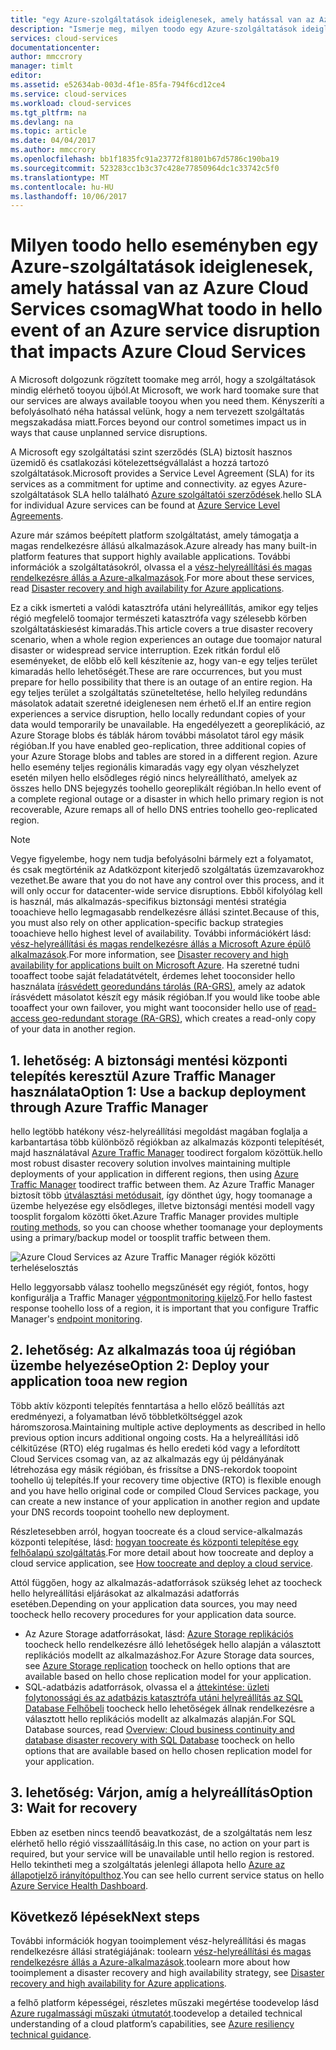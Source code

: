 ```yaml
---
title: "egy Azure-szolgáltatások ideiglenesek, amely hatással van az Azure Felhőszolgáltatások hello eseményben aaaWhat toodo |} Microsoft Docs"
description: "Ismerje meg, milyen toodo egy Azure-szolgáltatások ideiglenesek, amely hatással van az Azure Felhőszolgáltatások hello eseményben."
services: cloud-services
documentationcenter: 
author: mmccrory
manager: timlt
editor: 
ms.assetid: e52634ab-003d-4f1e-85fa-794f6cd12ce4
ms.service: cloud-services
ms.workload: cloud-services
ms.tgt_pltfrm: na
ms.devlang: na
ms.topic: article
ms.date: 04/04/2017
ms.author: mmccrory
ms.openlocfilehash: bb1f1835fc91a23772f81801b67d5786c190ba19
ms.sourcegitcommit: 523283cc1b3c37c428e77850964dc1c33742c5f0
ms.translationtype: MT
ms.contentlocale: hu-HU
ms.lasthandoff: 10/06/2017
---
```

# <a name="what-toodo-in-hello-event-of-an-azure-service-disruption-that-impacts-azure-cloud-services"></a><span data-ttu-id="af8d3-103">Milyen toodo hello eseményben egy Azure-szolgáltatások ideiglenesek, amely hatással van az Azure Cloud Services csomag</span><span class="sxs-lookup"><span data-stu-id="af8d3-103">What toodo in hello event of an Azure service disruption that impacts Azure Cloud Services</span></span>
<span data-ttu-id="af8d3-104">A Microsoft dolgozunk rögzített toomake meg arról, hogy a szolgáltatások mindig elérhető tooyou újból.</span><span class="sxs-lookup"><span data-stu-id="af8d3-104">At Microsoft, we work hard toomake sure that our services are always available tooyou when you need them.</span></span> <span data-ttu-id="af8d3-105">Kényszeríti a befolyásolható néha hatással velünk, hogy a nem tervezett szolgáltatás megszakadása miatt.</span><span class="sxs-lookup"><span data-stu-id="af8d3-105">Forces beyond our control sometimes impact us in ways that cause unplanned service disruptions.</span></span>

<span data-ttu-id="af8d3-106">A Microsoft egy szolgáltatási szint szerződés (SLA) biztosít hasznos üzemidő és csatlakozási kötelezettségvállalást a hozzá tartozó szolgáltatások.</span><span class="sxs-lookup"><span data-stu-id="af8d3-106">Microsoft provides a Service Level Agreement (SLA) for its services as a commitment for uptime and connectivity.</span></span> <span data-ttu-id="af8d3-107">az egyes Azure-szolgáltatások SLA hello található [Azure szolgáltatói szerződések](https://azure.microsoft.com/support/legal/sla/).</span><span class="sxs-lookup"><span data-stu-id="af8d3-107">hello SLA for individual Azure services can be found at [Azure Service Level Agreements](https://azure.microsoft.com/support/legal/sla/).</span></span>

<span data-ttu-id="af8d3-108">Azure már számos beépített platform szolgáltatást, amely támogatja a magas rendelkezésre állású alkalmazások.</span><span class="sxs-lookup"><span data-stu-id="af8d3-108">Azure already has many built-in platform features that support highly available applications.</span></span> <span data-ttu-id="af8d3-109">További információk a szolgáltatásokról, olvassa el a [vész-helyreállítási és magas rendelkezésre állás a Azure-alkalmazások](../resiliency/resiliency-disaster-recovery-high-availability-azure-applications.md).</span><span class="sxs-lookup"><span data-stu-id="af8d3-109">For more about these services, read [Disaster recovery and high availability for Azure applications](../resiliency/resiliency-disaster-recovery-high-availability-azure-applications.md).</span></span>

<span data-ttu-id="af8d3-110">Ez a cikk ismerteti a valódi katasztrófa utáni helyreállítás, amikor egy teljes régió megfelelő toomajor természeti katasztrófa vagy szélesebb körben szolgáltatáskiesést kimaradás.</span><span class="sxs-lookup"><span data-stu-id="af8d3-110">This article covers a true disaster recovery scenario, when a whole region experiences an outage due toomajor natural disaster or widespread service interruption.</span></span> <span data-ttu-id="af8d3-111">Ezek ritkán fordul elő eseményeket, de előbb elő kell készítenie az, hogy van-e egy teljes terület kimaradás hello lehetőségét.</span><span class="sxs-lookup"><span data-stu-id="af8d3-111">These are rare occurrences, but you must prepare for hello possibility that there is an outage of an entire region.</span></span> <span data-ttu-id="af8d3-112">Ha egy teljes terület a szolgáltatás szüneteltetése, hello helyileg redundáns másolatok adatait szeretné ideiglenesen nem érhető el.</span><span class="sxs-lookup"><span data-stu-id="af8d3-112">If an entire region experiences a service disruption, hello locally redundant copies of your data would temporarily be unavailable.</span></span> <span data-ttu-id="af8d3-113">Ha engedélyezett a georeplikáció, az Azure Storage blobs és táblák három további másolatot tárol egy másik régióban.</span><span class="sxs-lookup"><span data-stu-id="af8d3-113">If you have enabled geo-replication, three additional copies of your Azure Storage blobs and tables are stored in a different region.</span></span> <span data-ttu-id="af8d3-114">Azure hello esemény teljes regionális kimaradás vagy egy olyan vészhelyzet esetén milyen hello elsődleges régió nincs helyreállítható, amelyek az összes hello DNS bejegyzés toohello georeplikált régióban.</span><span class="sxs-lookup"><span data-stu-id="af8d3-114">In hello event of a complete regional outage or a disaster in which hello primary region is not recoverable, Azure remaps all of hello DNS entries toohello geo-replicated region.</span></span>

> [!NOTE]
> <span data-ttu-id="af8d3-115">Vegye figyelembe, hogy nem tudja befolyásolni bármely ezt a folyamatot, és csak megtörténik az Adatközpont kiterjedő szolgáltatás üzemzavarokhoz vezethet.</span><span class="sxs-lookup"><span data-stu-id="af8d3-115">Be aware that you do not have any control over this process, and it will only occur for datacenter-wide service disruptions.</span></span> <span data-ttu-id="af8d3-116">Ebből kifolyólag kell is használ, más alkalmazás-specifikus biztonsági mentési stratégia tooachieve hello legmagasabb rendelkezésre állási szintet.</span><span class="sxs-lookup"><span data-stu-id="af8d3-116">Because of this, you must also rely on other application-specific backup strategies tooachieve hello highest level of availability.</span></span> <span data-ttu-id="af8d3-117">További információkért lásd: [vész-helyreállítási és magas rendelkezésre állás a Microsoft Azure épülő alkalmazások](../resiliency/resiliency-disaster-recovery-high-availability-azure-applications.md).</span><span class="sxs-lookup"><span data-stu-id="af8d3-117">For more information, see [Disaster recovery and high availability for applications built on Microsoft Azure](../resiliency/resiliency-disaster-recovery-high-availability-azure-applications.md).</span></span> <span data-ttu-id="af8d3-118">Ha szeretné tudni tooaffect toobe saját feladatátvételt, érdemes lehet tooconsider hello használata [írásvédett georedundáns tárolás (RA-GRS)](../storage/common/storage-redundancy.md#read-access-geo-redundant-storage), amely az adatok írásvédett másolatot készít egy másik régióban.</span><span class="sxs-lookup"><span data-stu-id="af8d3-118">If you would like toobe able tooaffect your own failover, you might want tooconsider hello use of [read-access geo-redundant storage (RA-GRS)](../storage/common/storage-redundancy.md#read-access-geo-redundant-storage), which creates a read-only copy of your data in another region.</span></span>
>
>


## <a name="option-1-use-a-backup-deployment-through-azure-traffic-manager"></a><span data-ttu-id="af8d3-119">1. lehetőség: A biztonsági mentési központi telepítés keresztül Azure Traffic Manager használata</span><span class="sxs-lookup"><span data-stu-id="af8d3-119">Option 1: Use a backup deployment through Azure Traffic Manager</span></span>
<span data-ttu-id="af8d3-120">hello legtöbb hatékony vész-helyreállítási megoldást magában foglalja a karbantartása több különböző régiókban az alkalmazás központi telepítését, majd használatával [Azure Traffic Manager](../traffic-manager/traffic-manager-overview.md) toodirect forgalom közöttük.</span><span class="sxs-lookup"><span data-stu-id="af8d3-120">hello most robust disaster recovery solution involves maintaining multiple deployments of your application in different regions, then using [Azure Traffic Manager](../traffic-manager/traffic-manager-overview.md) toodirect traffic between them.</span></span> <span data-ttu-id="af8d3-121">Az Azure Traffic Manager biztosít több [útválasztási metódusait](../traffic-manager/traffic-manager-routing-methods.md), így dönthet úgy, hogy toomanage a üzembe helyezése egy elsődleges, illetve biztonsági mentési modell vagy toosplit forgalom közötti őket.</span><span class="sxs-lookup"><span data-stu-id="af8d3-121">Azure Traffic Manager provides multiple [routing methods](../traffic-manager/traffic-manager-routing-methods.md), so you can choose whether toomanage your deployments using a primary/backup model or toosplit traffic between them.</span></span>

![Azure Cloud Services az Azure Traffic Manager régiók közötti terheléselosztás](./media/cloud-services-disaster-recovery-guidance/using-azure-traffic-manager.png)

<span data-ttu-id="af8d3-123">Hello leggyorsabb válasz toohello megszűnését egy régiót, fontos, hogy konfigurálja a Traffic Manager [végpontmonitoring kijelző](../traffic-manager/traffic-manager-monitoring.md).</span><span class="sxs-lookup"><span data-stu-id="af8d3-123">For hello fastest response toohello loss of a region, it is important that you configure Traffic Manager's [endpoint monitoring](../traffic-manager/traffic-manager-monitoring.md).</span></span>

## <a name="option-2-deploy-your-application-tooa-new-region"></a><span data-ttu-id="af8d3-124">2. lehetőség: Az alkalmazás tooa új régióban üzembe helyezése</span><span class="sxs-lookup"><span data-stu-id="af8d3-124">Option 2: Deploy your application tooa new region</span></span>
<span data-ttu-id="af8d3-125">Több aktív központi telepítés fenntartása a hello előző beállítás azt eredményezi, a folyamatban lévő többletköltséggel azok háromszorosa.</span><span class="sxs-lookup"><span data-stu-id="af8d3-125">Maintaining multiple active deployments as described in hello previous option incurs additional ongoing costs.</span></span> <span data-ttu-id="af8d3-126">Ha a helyreállítási idő célkitűzése (RTO) elég rugalmas és hello eredeti kód vagy a lefordított Cloud Services csomag van, az az alkalmazás egy új példányának létrehozása egy másik régióban, és frissítse a DNS-rekordok toopoint toohello új telepítés.</span><span class="sxs-lookup"><span data-stu-id="af8d3-126">If your recovery time objective (RTO) is flexible enough and you have hello original code or compiled Cloud Services package, you can create a new instance of your application in another region and update your DNS records toopoint toohello new deployment.</span></span>

<span data-ttu-id="af8d3-127">Részletesebben arról, hogyan toocreate és a cloud service-alkalmazás központi telepítése, lásd: [hogyan toocreate és központi telepítése egy felhőalapú szolgáltatás](cloud-services-how-to-create-deploy-portal.md).</span><span class="sxs-lookup"><span data-stu-id="af8d3-127">For more detail about how toocreate and deploy a cloud service application, see [How toocreate and deploy a cloud service](cloud-services-how-to-create-deploy-portal.md).</span></span>

<span data-ttu-id="af8d3-128">Attól függően, hogy az alkalmazás-adatforrások szükség lehet az toocheck hello helyreállítási eljárásokat az alkalmazási adatforrás esetében.</span><span class="sxs-lookup"><span data-stu-id="af8d3-128">Depending on your application data sources, you may need toocheck hello recovery procedures for your application data source.</span></span>

* <span data-ttu-id="af8d3-129">Az Azure Storage adatforrásokat, lásd: [Azure Storage replikációs](../storage/common/storage-redundancy.md#read-access-geo-redundant-storage) toocheck hello rendelkezésre álló lehetőségek hello alapján a választott replikációs modellt az alkalmazáshoz.</span><span class="sxs-lookup"><span data-stu-id="af8d3-129">For Azure Storage data sources, see [Azure Storage replication](../storage/common/storage-redundancy.md#read-access-geo-redundant-storage) toocheck on hello options that are available based on hello chose replication model for your application.</span></span>
* <span data-ttu-id="af8d3-130">SQL-adatbázis adatforrások, olvassa el a [áttekintése: üzleti folytonossági és az adatbázis katasztrófa utáni helyreállítás az SQL Database Felhőbeli](../sql-database/sql-database-business-continuity.md) toocheck hello lehetőségek állnak rendelkezésre a választott hello replikációs modellt az alkalmazás alapján.</span><span class="sxs-lookup"><span data-stu-id="af8d3-130">For SQL Database sources, read [Overview: Cloud business continuity and database disaster recovery with SQL Database](../sql-database/sql-database-business-continuity.md) toocheck on hello options that are available based on hello chosen replication model for your application.</span></span>


## <a name="option-3-wait-for-recovery"></a><span data-ttu-id="af8d3-131">3. lehetőség: Várjon, amíg a helyreállítás</span><span class="sxs-lookup"><span data-stu-id="af8d3-131">Option 3: Wait for recovery</span></span>
<span data-ttu-id="af8d3-132">Ebben az esetben nincs teendő beavatkozást, de a szolgáltatás nem lesz elérhető hello régió visszaállításáig.</span><span class="sxs-lookup"><span data-stu-id="af8d3-132">In this case, no action on your part is required, but your service will be unavailable until hello region is restored.</span></span> <span data-ttu-id="af8d3-133">Hello tekintheti meg a szolgáltatás jelenlegi állapota hello [Azure az állapotjelző irányítópulthoz](https://azure.microsoft.com/status/).</span><span class="sxs-lookup"><span data-stu-id="af8d3-133">You can see hello current service status on hello [Azure Service Health Dashboard](https://azure.microsoft.com/status/).</span></span>

## <a name="next-steps"></a><span data-ttu-id="af8d3-134">Következő lépések</span><span class="sxs-lookup"><span data-stu-id="af8d3-134">Next steps</span></span>
<span data-ttu-id="af8d3-135">További információk hogyan tooimplement vész-helyreállítási és magas rendelkezésre állási stratégiájának: toolearn [vész-helyreállítási és magas rendelkezésre állás a Azure-alkalmazások](../resiliency/resiliency-disaster-recovery-high-availability-azure-applications.md).</span><span class="sxs-lookup"><span data-stu-id="af8d3-135">toolearn more about how tooimplement a disaster recovery and high availability strategy, see [Disaster recovery and high availability for Azure applications](../resiliency/resiliency-disaster-recovery-high-availability-azure-applications.md).</span></span>

<span data-ttu-id="af8d3-136">a felhő platform képességei, részletes műszaki megértése toodevelop lásd [Azure rugalmassági műszaki útmutatót](../resiliency/resiliency-technical-guidance.md).</span><span class="sxs-lookup"><span data-stu-id="af8d3-136">toodevelop a detailed technical understanding of a cloud platform’s capabilities, see [Azure resiliency technical guidance](../resiliency/resiliency-technical-guidance.md).</span></span>
